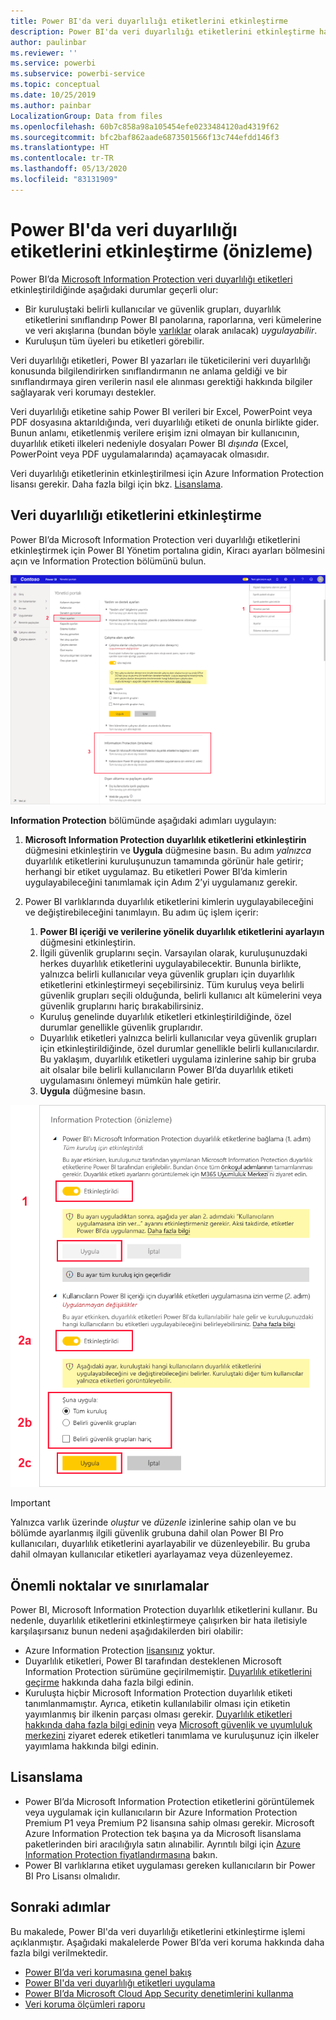 ```yaml
---
title: Power BI'da veri duyarlılığı etiketlerini etkinleştirme
description: Power BI'da veri duyarlılığı etiketlerini etkinleştirme hakkında bilgi edinin
author: paulinbar
ms.reviewer: ''
ms.service: powerbi
ms.subservice: powerbi-service
ms.topic: conceptual
ms.date: 10/25/2019
ms.author: painbar
LocalizationGroup: Data from files
ms.openlocfilehash: 60b7c858a98a105454efe0233484120ad4319f62
ms.sourcegitcommit: bfc2baf862aade6873501566f13c744efdd146f3
ms.translationtype: HT
ms.contentlocale: tr-TR
ms.lasthandoff: 05/13/2020
ms.locfileid: "83131909"
---
```

# <a name="enable-data-sensitivity-labels-in-power-bi-preview"></a>Power BI'da veri duyarlılığı etiketlerini etkinleştirme (önizleme)

Power BI’da [Microsoft Information Protection veri duyarlılığı etiketleri](https://docs.microsoft.com/microsoft-365/compliance/sensitivity-labels) etkinleştirildiğinde aşağıdaki durumlar geçerli olur:

* Bir kuruluştaki belirli kullanıcılar ve güvenlik grupları, duyarlılık etiketlerini sınıflandırıp Power BI panolarına, raporlarına, veri kümelerine ve veri akışlarına (bundan böyle [varlıklar](../collaborate-share/service-security-apply-data-sensitivity-labels.md) olarak anılacak) *uygulayabilir*.
* Kuruluşun tüm üyeleri bu etiketleri görebilir.

Veri duyarlılığı etiketleri, Power BI yazarları ile tüketicilerini veri duyarlılığı konusunda bilgilendirirken sınıflandırmanın ne anlama geldiği ve bir sınıflandırmaya giren verilerin nasıl ele alınması gerektiği hakkında bilgiler sağlayarak veri korumayı destekler.

Veri duyarlılığı etiketine sahip Power BI verileri bir Excel, PowerPoint veya PDF dosyasına aktarıldığında, veri duyarlılığı etiketi de onunla birlikte gider. Bunun anlamı, etiketlenmiş verilere erişim izni olmayan bir kullanıcının, duyarlılık etiketi ilkeleri nedeniyle dosyaları Power BI *dışında* (Excel, PowerPoint veya PDF uygulamalarında) açamayacak olmasıdır.

Veri duyarlılığı etiketlerinin etkinleştirilmesi için Azure Information Protection lisansı gerekir. Daha fazla bilgi için bkz. [Lisanslama](#licensing).

## <a name="enable-data-sensitivity-labels"></a>Veri duyarlılığı etiketlerini etkinleştirme

Power BI’da Microsoft Information Protection veri duyarlılığı etiketlerini etkinleştirmek için Power BI Yönetim portalına gidin, Kiracı ayarları bölmesini açın ve Information Protection bölümünü bulun.

![Information Protection bölümünü bulma](media/service-security-enable-data-sensitivity-labels/enable-data-sensitivity-labels-01.png)

**Information Protection** bölümünde aşağıdaki adımları uygulayın:
1.  **Microsoft Information Protection duyarlılık etiketlerini etkinleştirin** düğmesini etkinleştirin ve **Uygula** düğmesine basın. Bu adım *yalnızca* duyarlılık etiketlerini kuruluşunuzun tamamında görünür hale getirir; herhangi bir etiket uygulamaz. Bu etiketleri Power BI’da kimlerin uygulayabileceğini tanımlamak için Adım 2’yi uygulamanız gerekir.
2.  Power BI varlıklarında duyarlılık etiketlerini kimlerin uygulayabileceğini ve değiştirebileceğini tanımlayın. Bu adım üç işlem içerir:
    1.  **Power BI içeriği ve verilerine yönelik duyarlılık etiketlerini ayarlayın** düğmesini etkinleştirin.
    2.  İlgili güvenlik gruplarını seçin. Varsayılan olarak, kuruluşunuzdaki herkes duyarlılık etiketlerini uygulayabilecektir. Bununla birlikte, yalnızca belirli kullanıcılar veya güvenlik grupları için duyarlılık etiketlerini etkinleştirmeyi seçebilirsiniz. Tüm kuruluş veya belirli güvenlik grupları seçili olduğunda, belirli kullanıcı alt kümelerini veya güvenlik gruplarını hariç bırakabilirsiniz.
    * Kuruluş genelinde duyarlılık etiketleri etkinleştirildiğinde, özel durumlar genellikle güvenlik gruplarıdır.
    * Duyarlılık etiketleri yalnızca belirli kullanıcılar veya güvenlik grupları için etkinleştirildiğinde, özel durumlar genellikle belirli kullanıcılardır.  
    Bu yaklaşım, duyarlılık etiketleri uygulama izinlerine sahip bir gruba ait olsalar bile belirli kullanıcıların Power BI’da duyarlılık etiketi uygulamasını önlemeyi mümkün hale getirir.
    
    3. **Uygula** düğmesine basın.

![Duyarlılık etiketlerini etkinleştirme](media/service-security-enable-data-sensitivity-labels/enable-data-sensitivity-labels-02.png)

> [!IMPORTANT]
> Yalnızca varlık üzerinde *oluştur* ve *düzenle* izinlerine sahip olan ve bu bölümde ayarlanmış ilgili güvenlik grubuna dahil olan Power BI Pro kullanıcıları, duyarlılık etiketlerini ayarlayabilir ve düzenleyebilir. Bu gruba dahil olmayan kullanıcılar etiketleri ayarlayamaz veya düzenleyemez. 


## <a name="considerations-and-limitations"></a>Önemli noktalar ve sınırlamalar

Power BI, Microsoft Information Protection duyarlılık etiketlerini kullanır. Bu nedenle, duyarlılık etiketlerini etkinleştirmeye çalışırken bir hata iletisiyle karşılaşırsanız bunun nedeni aşağıdakilerden biri olabilir:

* Azure Information Protection [lisansınız](#licensing) yoktur.
* Duyarlılık etiketleri, Power BI tarafından desteklenen Microsoft Information Protection sürümüne geçirilmemiştir. [Duyarlılık etiketlerini geçirme](https://docs.microsoft.com/azure/information-protection/configure-policy-migrate-labels) hakkında daha fazla bilgi edinin.
* Kuruluşta hiçbir Microsoft Information Protection duyarlılık etiketi tanımlanmamıştır. Ayrıca, etiketin kullanılabilir olması için etiketin yayımlanmış bir ilkenin parçası olması gerekir. [Duyarlılık etiketleri hakkında daha fazla bilgi edinin](https://docs.microsoft.com/Office365/SecurityCompliance/sensitivity-labels) veya [Microsoft güvenlik ve uyumluluk merkezini](https://sip.protection.office.com/sensitivity?flight=EnableMIPLabels) ziyaret ederek etiketleri tanımlama ve kuruluşunuz için ilkeler yayımlama hakkında bilgi edinin.

## <a name="licensing"></a>Lisanslama

* Power BI’da Microsoft Information Protection etiketlerini görüntülemek veya uygulamak için kullanıcıların bir Azure Information Protection Premium P1 veya Premium P2 lisansına sahip olması gerekir. Microsoft Azure Information Protection tek başına ya da Microsoft lisanslama paketlerinden biri aracılığıyla satın alınabilir. Ayrıntılı bilgi için [Azure Information Protection fiyatlandırmasına](https://azure.microsoft.com/pricing/details/information-protection/) bakın.
* Power BI varlıklarına etiket uygulaması gereken kullanıcıların bir Power BI Pro Lisansı olmalıdır.


## <a name="next-steps"></a>Sonraki adımlar

Bu makalede, Power BI'da veri duyarlılığı etiketlerini etkinleştirme işlemi açıklanmıştır. Aşağıdaki makalelerde Power BI’da veri koruma hakkında daha fazla bilgi verilmektedir. 

* [Power BI’da veri korumasına genel bakış](service-security-data-protection-overview.md)
* [Power BI'da veri duyarlılığı etiketleri uygulama](../collaborate-share/service-security-apply-data-sensitivity-labels.md)
* [Power BI’da Microsoft Cloud App Security denetimlerini kullanma](service-security-using-microsoft-cloud-app-security-controls.md)
* [Veri koruma ölçümleri raporu](service-security-data-protection-metrics-report.md)